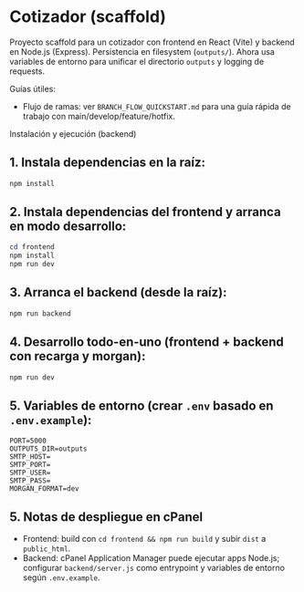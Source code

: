 # Cotizador (scaffold)

Proyecto scaffold para un cotizador con frontend en React (Vite) y backend en Node.js (Express). Persistencia en filesystem (`outputs/`). Ahora usa variables de entorno para unificar el directorio `outputs` y logging de requests.

Guías útiles:
- Flujo de ramas: ver `BRANCH_FLOW_QUICKSTART.md` para una guía rápida de trabajo con main/develop/feature/hotfix.

Instalación y ejecución (backend)

## 1. Instala dependencias en la raíz:

```powershell
npm install
```

## 2. Instala dependencias del frontend y arranca en modo desarrollo:

```powershell
cd frontend
npm install
npm run dev
```

## 3. Arranca el backend (desde la raíz):

```powershell
npm run backend
```

## 4. Desarrollo todo-en-uno (frontend + backend con recarga y morgan):

```powershell
npm run dev
```

## 5. Variables de entorno (crear `.env` basado en `.env.example`):

```
PORT=5000
OUTPUTS_DIR=outputs
SMTP_HOST=
SMTP_PORT=
SMTP_USER=
SMTP_PASS=
MORGAN_FORMAT=dev
```

## 5. Notas de despliegue en cPanel

- Frontend: build con `cd frontend && npm run build` y subir `dist` a `public_html`.
- Backend: cPanel Application Manager puede ejecutar apps Node.js; configurar `backend/server.js` como entrypoint y variables de entorno según `.env.example`.
